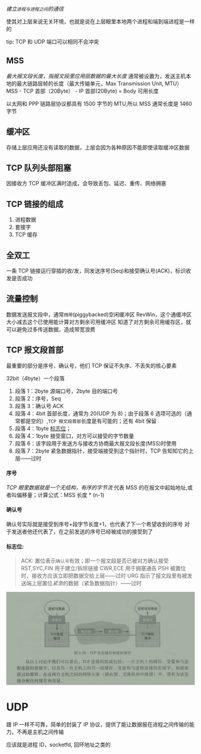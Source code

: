 _建立`进程与进程之间`的通信_

使其对上层来说无关环境，也就是说在上层眼里本地两个进程和端到端进程是一样的

tip: TCP 和 UDP 端口可以相同不会冲突

## MSS

_最大报文段长度，指报文段里应用层数据的最大长度_
通常被设置为，发送主机本地的最大链路层帧的长度（最大传输单元，Max Transmission Unit, MTU）
MSS - TCP 首部（20Byte） - IP 首部(20Byte) = Body 可用长度

以太网和 PPP 链路层协议都具有 1500 字节的 MTU,所以 MSS 通常长度是 1460 字节

## 缓冲区

存储上层应用还没有读取的数据，上层会因为各种原因不能即使读取缓冲区数据

## TCP 队列头部阻塞

因接收方 TCP 缓冲区满时造成，会导致丢包、延迟、重传、网络拥塞

## TCP 链接的组成

1. 进程数据
2. 套接字
3. TCP 缓存

## 全双工

一条 TCP 链接运行穿插的收/发，同发送序号(Seq)和接受确认号(ACK)，标识收发是否成功

## 流量控制

数据发送报文段中，通常`捎带`(piggybacked)空闲缓冲区 RevWin，这个通缓冲区大小减去这个已使用能计算对方剩余可用缓冲区
知道了对方剩余可用缓存区，就可以避免过多传送数据，造成带宽浪费

## TCP 报文段首部

最重要的部分是序号、确认号，他们 TCP 保证不失序、不丢失的核心要素

32bit（4byte）一个段落

1. 段落 1：2byte 源端口号，2byte 目的端口号
2. 段落 2：序号，Seq
3. 段落 3：确认号 ACK
4. 段落 4：4bit 首部长度，通常为 20(UDP 为 8)；由于段落 6 选项可选的（通常都是空的）,`TCP 报文段首部`长度是有可能的；还有 4bit 保留
5. 段落 4：1byte [标志位](#标志位)；
6. 段落 4：1byte 接受窗口，对方可以接受的字节数量
7. 段落 6：该字段用于发送方与接收方协商最大报文段长度(MSS)时使用
8. 段落 7：2byte 紧急数据指针，接受端接受到这个指针时，TCP 告知知它的上层——过时

#### 序号

_TCP 眼里数据就是一个无结构，有序的字节流_
代表 MSS 的在报文中起始地址,或者叫偏移量；计算公式：MSS 长度 \* (n-1)

#### 确认号

确认号实际就是接受到序号+段字节长度+1，也代表了下一个希望收到的序号
对于发送者他还代表了，在之前发送的序号已经被成功的接受到了

#### 标志位:

> ACK: 置位表示`确认号`有效；即一个报文段是否已被对方确认接受
> RST,SYC,FIN 用于建立/拆除链接
> CWR,ECE 用于拥塞通告
> PSH 被置位时，接收方应该立即把数据交给上层——过时
> URG 指示了报文段里有被发送端上层置位*紧急*的数据（紧急数据指针）——过时

![TCP链接的组成](./../TCP链接的组成.jpg)

# UDP

跟 IP 一样不可靠，简单的封装了 IP 协议，提供了能让数据报在进程之间传输的能力，不再是主机之间传输

应该就是进程 ID，socketfd, 回环地址之类的
